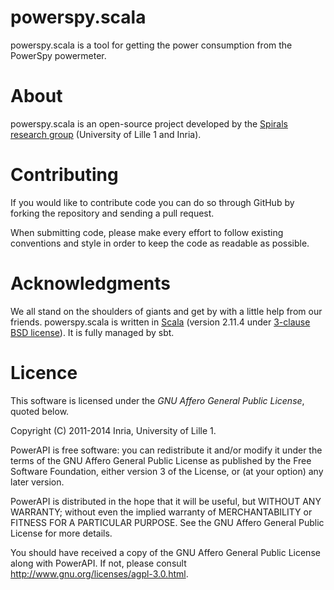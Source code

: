 # powerspy.scala
powerspy.scala is a tool for getting the power consumption from the PowerSpy powermeter.

# About
powerspy.scala is an open-source project developed by the [Spirals research group](https://team.inria.fr/spirals) (University of Lille 1 and Inria).

# Contributing
If you would like to contribute code you can do so through GitHub by forking the repository and sending a pull request.

When submitting code, please make every effort to follow existing conventions and style in order to keep the code as readable as possible.

# Acknowledgments
We all stand on the shoulders of giants and get by with a little help from our friends. powerspy.scala is written in [Scala](http://www.scala-lang.org) (version 2.11.4 under [3-clause BSD license](http://www.scala-lang.org/license.html)).
It is fully managed by sbt.

# Licence
This software is licensed under the *GNU Affero General Public License*, quoted below.

Copyright (C) 2011-2014 Inria, University of Lille 1.

PowerAPI is free software: you can redistribute it and/or modify it under the terms of the GNU Affero General Public License as published by the Free Software Foundation, either version 3 of the License, or (at your option) any later version.

PowerAPI is distributed in the hope that it will be useful, but WITHOUT ANY WARRANTY; without even the implied warranty of MERCHANTABILITY or FITNESS FOR A PARTICULAR PURPOSE. See the GNU Affero General Public License for more details.

You should have received a copy of the GNU Affero General Public License along with PowerAPI. If not, please consult http://www.gnu.org/licenses/agpl-3.0.html.
